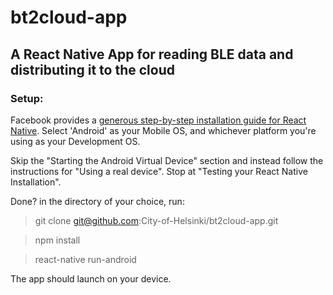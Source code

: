 # bt2cloud-app

## A React Native App for reading BLE data and distributing it to the cloud

### Setup:

Facebook provides a [generous step-by-step installation guide for React Native](https://facebook.github.io/react-native/docs/getting-started.html). Select 'Android' as your Mobile OS, and whichever platform you're using as your Development OS.

Skip the "Starting the Android Virtual Device" section and instead follow the instructions for "Using a real device". Stop at "Testing your React Native Installation".

Done? in the directory of your choice, run:

> git clone git@github.com:City-of-Helsinki/bt2cloud-app.git

> npm install

> react-native run-android

The app should launch on your device.